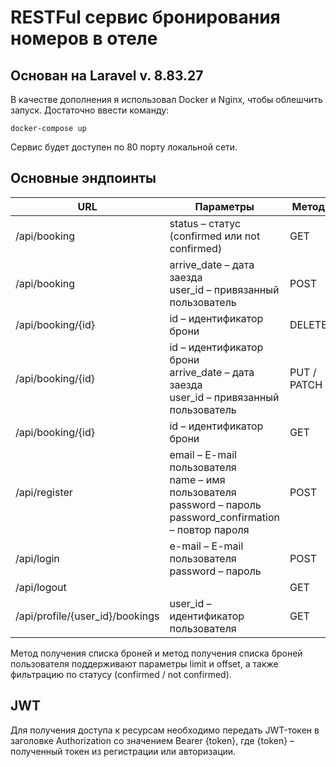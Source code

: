 # RESTFul сервис бронирования номеров в отеле
## Основан на Laravel v. 8.83.27

В качестве дополнения я использовал Docker и Nginx, чтобы облешчить запуск. Достаточно ввести команду:

<code>docker-compose up</code>

Сервис будет доступен по 80 порту локальной сети.

## Основные эндпоинты
| URL                             | Параметры                                                                                                               | Метод       | Описание                                          |
|---------------------------------|-------------------------------------------------------------------------------------------------------------------------|-------------|---------------------------------------------------|
| /api/booking                    | status – статус (confirmed или not confirmed)                                                                           | GET         | Получить список броней                            |
| /api/booking                    | arrive_date – дата заезда<br/>user_id – привязанный пользователь                                                        | POST        | Создание брони                                    |
| /api/booking/{id}               | id – идентификатор брони                                                                                                | DELETE      | Удалить бронь                                     |
| /api/booking/{id}               | id – идентификатор брони<br/>arrive_date – дата заезда<br/>user_id – привязанный пользователь                           | PUT / PATCH | Редактирование брони                              |
| /api/booking/{id}               | id – идентификатор брони                                                                                                | GET         | Информация о брони {id}                           |
| /api/register                   | email – E-mail пользователя<br/>name – имя пользователя<br/>password – пароль<br/>password_confirmation – повтор пароля | POST        | Регистрация                                       |
| /api/login                      | e-mail – E-mail пользователя<br/>password – пароль                                                                      | POST        | Вход                                              |
| /api/logout                     |                                                                                                                         | GET         | Выход                                             |
| /api/profile/{user_id}/bookings | user_id – идентификатор пользователя                                                                                    | GET         | Список броней пользователя {user_id}              |

Метод получения списка броней и метод получения списка броней пользователя поддерживают параметры limit и offset, а также фильтрацию по статусу (confirmed / not confirmed).

## JWT

Для получения доступа к ресурсам необходимо передать JWT-токен в заголовке Authorization со значением Bearer {token}, где {token} – полученный токен из регистрации или авторизации.